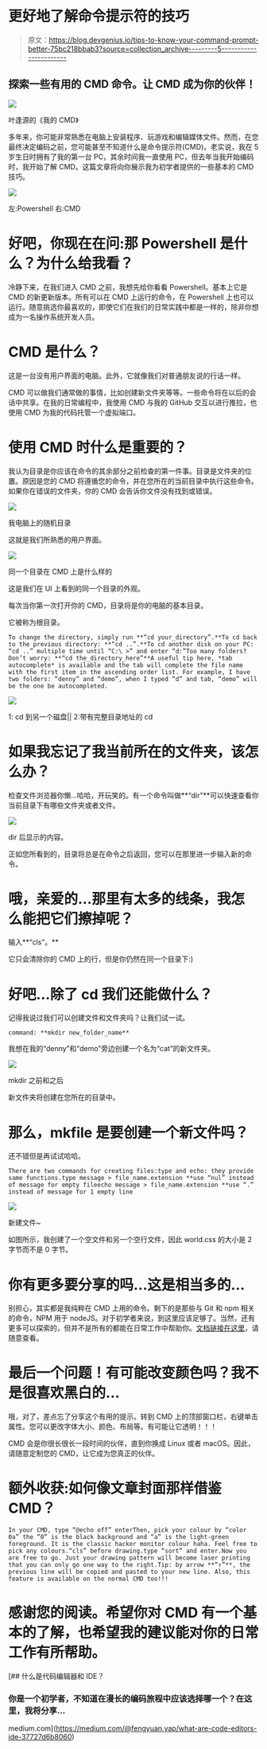 # 更好地了解命令提示符的技巧

> 原文：<https://blog.devgenius.io/tips-to-know-your-command-prompt-better-75bc218bbab3?source=collection_archive---------5----------------------->

## 探索一些有用的 CMD 命令。让 CMD 成为你的伙伴！

![](img/9df9dd8b5ce7f81bd5cdf24bc9581d83.png)

叶逢源的《我的 CMD》

多年来，你可能非常熟悉在电脑上安装程序、玩游戏和编辑媒体文件。然而，在您最终决定编码之前，您可能甚至不知道什么是命令提示符(CMD)。老实说，我在 5 岁生日时拥有了我的第一台 PC，其余时间我一直使用 PC，但去年当我开始编码时，我开始了解 CMD。这篇文章将向你展示我为初学者提供的一些基本的 CMD 技巧。

![](img/f813d5962e20583bc7c5b9d57fdc8764.png)

左:Powershell 右:CMD

# 好吧，你现在在问:那 Powershell 是什么？为什么给我看？

冷静下来，在我们进入 CMD 之前，我想先给你看看 Powershell。基本上它是 CMD 的新更新版本。所有可以在 CMD 上运行的命令，在 Powershell 上也可以运行。随意挑选你最喜欢的，即使它们在我们的日常实践中都是一样的，除非你想成为一名操作系统开发人员。

# CMD 是什么？

这是一台没有用户界面的电脑。此外，它就像我们对普通朋友说的行话一样。

CMD 可以做我们通常做的事情，比如创建新文件夹等等。一些命令将在以后的会话中共享。在我的日常编程中，我使用 CMD 与我的 GitHub 交互以进行推拉，也使用 CMD 为我的代码托管一个虚拟端口。

# 使用 CMD 时什么是重要的？

我认为目录是你应该在命令的其余部分之前检查的第一件事。目录是文件夹的位置。原因是您的 CMD 将遵循您的命令，并在您所在的当前目录中执行这些命令。如果你在错误的文件夹，你的 CMD 会告诉你文件没有找到或错误。

![](img/611b27754379a6f0fbdb837d859b166c.png)

我电脑上的随机目录

这就是我们所熟悉的用户界面。

![](img/9cd08137d02bd8a6e8ded69e90dac7a9.png)

同一个目录在 CMD 上是什么样的

这是我们在 UI 上看到的同一个目录的外观。

每次当你第一次打开你的 CMD，目录将是你的电脑的基本目录。

它被称为根目录。

```
To change the directory, simply run **“cd your_directory”.**To cd back to the previous directory: **“cd ..”.**To cd another disk on your PC: “cd ..” multiple time until “C:\ >” and enter “d:”Too many folders? Don’t worry: **“cd the_directory_here”**A useful tip here, *tab autocomplete* is available and the tab will complete the file name with the first item in the ascending order list. For example, I have two folders: “denny” and “demo”, when I typed “d” and tab, “demo” will be the one be autocompleted.
```

![](img/7cb63eeb03efe37446c162d33a19a28d.png)

1: cd 到另一个磁盘|| 2:带有完整目录地址的 cd

# 如果我忘记了我当前所在的文件夹，该怎么办？

检查文件浏览器你懒…哈哈，开玩笑的。有一个命令叫做**“dir”**可以快速查看你当前目录下有哪些文件夹或者文件。

![](img/24fd7cabde66b0a4267080441d35ff40.png)

dir 后显示的内容。

正如您所看到的，目录将总是在命令之后返回，您可以在那里进一步输入新的命令。

# 哦，亲爱的…那里有太多的线条，我怎么能把它们擦掉呢？

输入**“cls”。**

它只会清除你的 CMD 上的行，但是你仍然在同一个目录下:)

# 好吧…除了 cd 我们还能做什么？

记得我说过我们可以创建文件和文件夹吗？让我们试一试。

`command: **mkdir new_folder_name**`

我想在我的“denny”和“demo”旁边创建一个名为“cat”的新文件夹。

![](img/5784f30933bd36ff7d3385d99499cfc6.png)

mkdir 之前和之后

新文件夹将创建在您所在的目录中。

# 那么，mkfile 是要创建一个新文件吗？

还不错但是再试试哈哈。

```
There are two commands for creating files:type and echo: they provide same functions.type message > file_name.extension **use “nul” instead of message for empty fileecho message > file_name.extension **use “.” instead of message for 1 empty line
```

![](img/0c7c60725636e84d81ccd6498056cff1.png)

新建文件~

如图所示，我创建了一个空文件和另一个空行文件，因此 world.css 的大小是 2 字节而不是 0 字节。

# 你有更多要分享的吗…这是相当多的…

别担心，其实都是我纯粹在 CMD 上用的命令。剩下的是那些与 Git 和 npm 相关的命令，NPM 用于 nodeJS。对于初学者来说，到这里应该足够了。当然，还有更多可以探索的，但并不是所有的都能在日常工作中帮助你。[文档链接在这里](https://docs.microsoft.com/en-us/windows-server/administration/windows-commands/windows-commands)，请随意查看。

# 最后一个问题！有可能改变颜色吗？我不是很喜欢黑白的…

哦，对了，差点忘了分享这个有用的提示。转到 CMD 上的顶部窗口栏，右键单击属性。您可以更改字体大小、颜色、布局等。有可能让它透明！！！

CMD 会是你很长很长一段时间的伙伴，直到你换成 Linux 或者 macOS。因此，请随意定制您的 CMD，让它成为您真正的伙伴。

# 额外收获:如何像文章封面那样借鉴 CMD？

```
In your CMD, type “@echo off” enterThen, pick your colour by “color 0a” the “0” is the black background and “a” is the light-green foreground. It is the classic hacker monitor colour haha. Feel free to pick any colours.“cls” before drawing.type “sort” and enter.Now you are free to go. Just your drawing pattern will become laser printing that you can only go one way to the right.Tip: by arrow **“↑”**, the previous line will be copied and pasted to your new line. Also, this feature is available on the normal CMD too!!!
```

# 感谢您的阅读。希望你对 CMD 有一个基本的了解，也希望我的建议能对你的日常工作有所帮助。

[](https://medium.com/@fengyuan.yap/what-are-code-editors-ide-37727d6b8060) [## 什么是代码编辑器和 IDE？

### 你是一个初学者，不知道在漫长的编码旅程中应该选择哪一个？在这里，我将分享…

medium.com](https://medium.com/@fengyuan.yap/what-are-code-editors-ide-37727d6b8060)